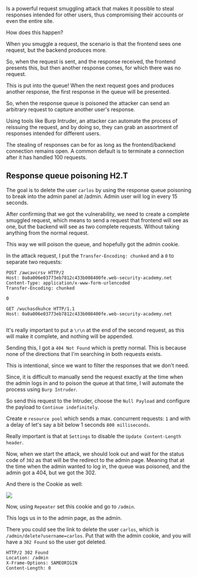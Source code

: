 Is a powerful request smuggling attack that makes it possible to steal responses intended for other users, thus compromising their accounts or even the entire site.

How does this happen?

When you smuggle a request, the scenario is that the frontend sees one request, but the backend produces more. 

So, when the request is sent, and the response received, the frontend presents this, but then another response comes, for which there was no request.

This is put into the queue! When the next request goes and produces another response, the first response in the queue will be presented.

So, when the response queue is poisoned the attacker can send an arbitrary request to capture another user's response.

Using tools like Burp Intruder, an attacker can automate the process of reissuing the request, and by doing so, they can grab an assortment of responses intended for different users.

The stealing of responses can be for as long as the frontend/backend connection remains open. A common default is to terminate a connection after it has handled 100 requests.

## Response queue poisoning H2.T

The goal is to delete the user `carlos` by using the response queue poisoning to break into the admin panel at /admin. Admin user will log in every 15 seconds.

After confirming that we got the vulnerability, we need to create a complete smuggled request, which means to send a request that frontend will see as one, but the backend will see as two complete requests. Without taking anything from the normal request.

This way we will poison the queue, and hopefully got the admin cookie.

In the attack request, I put the `Transfer-Encoding: chunked` and a `0` to separate two requests:

```http
POST /awcavcrsv HTTP/2
Host: 0a0a006e03773eb7812c433b008400fe.web-security-academy.net
Content-Type: application/x-www-form-urlencoded
Transfer-Encoding: chunked

0

GET /wuchasdkuhce HTTP/1.1
Host: 0a0a006e03773eb7812c433b008400fe.web-security-academy.net


```

It's really important to put a `\r\n` at the end of the second request, as this will make it complete, and nothing will be appended.

Sending this, I got a `404 Not Found` which is pretty normal. This is because none of the directions that I'm searching in both requests exists.

This is intentional, since we want to filter the responses that we don't need.

Since, it is difficult to manually send the request exactly at the time when the admin logs in and to poison the queue at that time, I will automate the process using `Burp Intruder`.

So send this request to the Intruder, choose the `Null Payload` and configure the payload to `Continue indefinitely`.

Create e `resource pool` which sends a max. concurrent requests: `1` and with a delay of let's say a bit below 1 seconds `800 milliseconds`.

Really important is that at `Settings` to disable the `Update Content-Length header`.

Now, when we start the attack, we should look out and wait for the status code of `302` as that will be the redirect to the admin page. Meaning that at the time when the admin wanted to log in, the queue was poisoned, and the admin got a 404, but we got the 302.

And there is the Cookie as well:

![](Pasted_image_20250116145602.png)

Now, using `Repeater` set this cookie and go to `/admin`. 

This logs us in to the admin page, as the admin.

There you could see the link to delete the user `carlos`, which is `/admin/delete?username=carlos`. Put that with the admin cookie, and you will have a `302 Found` so the user got deleted.

```http
HTTP/2 302 Found
Location: /admin
X-Frame-Options: SAMEORIGIN
Content-Length: 0
```
